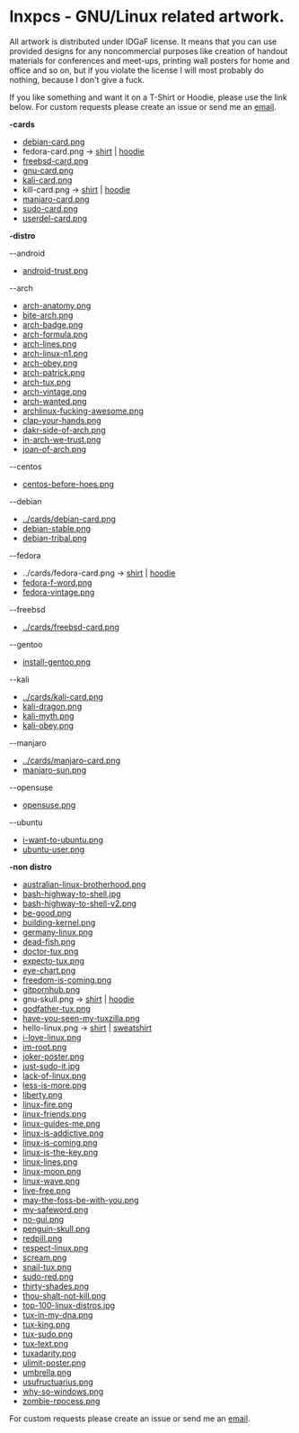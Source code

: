 # lnxpcs - GNU/Linux related artwork.

All artwork is distributed under IDGaF license. It means that you can use provided designs for any noncommercial purposes like creation of handout materials for conferences and meet-ups, printing wall posters for home and office and so on, but if you violate the license I will most probably do nothing, because I don't give a fuck.

If you like something and want it on a T-Shirt or Hoodie, please use the link below. For custom requests please create an issue or send me an [email](mailto:jstpcs@ya.ru).

**-cards**
- [debian-card.png](https://teespring.com/debian-card)
- fedora-card.png -> [shirt](https://teespring.com/fedora-card) | [hoodie](https://teespring.com/fedora-card-hoodie)
- [freebsd-card.png](https://teespring.com/nix-card)
- [gnu-card.png](https://teespring.com/gnu-card)
- [kali-card.png](https://teespring.com/kali-card)
- kill-card.png -> [shirt](https://teespring.com/kill-card-black) | [hoodie](https://teespring.com/kill-card-hoodie)
- [manjaro-card.png](https://teespring.com/manjaro-card)
- [sudo-card.png](https://teespring.com/sudo-card)
- [userdel-card.png](https://teespring.com/userdel-card)

**-distro**

--android

- [android-trust.png](https://teespring.com/dsd-droid-trust)

--arch

- [arch-anatomy.png](https://teespring.com/dsd-exploded-arch#pid=2&cid=573&sid=front)
- [bite-arch.png](https://teespring.com/arch-bite)
- [arch-badge.png](https://teespring.com/arch-badge)
- [arch-formula.png](https://teespring.com/arch-linux-formula#pid=2&cid=2397&sid=front)
- [arch-lines.png](https://teespring.com/arch-lines#pid=2&cid=573&sid=front)
- [arch-linux-n1.png](https://teespring.com/arch-linux-n1#pid=2&cid=2397&sid=front)
- [arch-obey.png](https://teespring.com/dsd-arch-obey#pid=2&cid=2397&sid=front)
- [arch-patrick.png](https://teespring.com/arch-luck#pid=369&cid=6520&sid=front)
- [arch-tux.png](https://teespring.com/dsd-arch-tux#pid=2&cid=573&sid=front)
- [arch-vintage.png](https://teespring.com/arch-vintage#pid=2&cid=2397&sid=front)
- [arch-wanted.png](https://teespring.com/arch-linux-wanted)
- [archlinux-fucking-awesome.png](https://teespring.com/arch-minimalist)
- [clap-your-hands.png](https://teespring.com/clap-you-hands-arch)
- [dakr-side-of-arch.png](https://teespring.com/dark-arch)
- [in-arch-we-trust.png](https://teespring.com/in-arch-we-trust-w)
- [joan-of-arch.png](https://teespring.com/linux-is-all)

--centos

- [centos-before-hoes.png](https://teespring.com/centos-before-hoes-t-shirt)

--debian

- [../cards/debian-card.png](https://teespring.com/debian-card)
- [debian-stable.png](https://teespring.com/debian-stable#pid=2&cid=2397&sid=front)
- [debian-tribal.png](https://teespring.com/debian-tribal#pid=2&cid=2397&sid=front)

--fedora

- ../cards/fedora-card.png -> [shirt](https://teespring.com/fedora-card) | [hoodie](https://teespring.com/fedora-card-hoodie)
- [fedora-f-word.png](https://teespring.com/fedora-f-word)
- [fedora-vintage.png](https://teespring.com/fedora-vintage)

--freebsd

- [../cards/freebsd-card.png](https://teespring.com/nix-card)

--gentoo

- [install-gentoo.png](https://teespring.com/install-gentoo)

--kali

- [../cards/kali-card.png](https://teespring.com/kali-card)
- [kali-dragon.png](https://teespring.com/kali-dragon)
- [kali-myth.png](https://teespring.com/kali-linux-security)
- [kali-obey.png](https://teespring.com/kali-obey)

--manjaro

- [../cards/manjaro-card.png](https://teespring.com/manjaro-card)
- [manjaro-sun.png](https://teespring.com/manjaro-linux-t-shirt)

--opensuse

- [opensuse.png](https://teespring.com/opensuse)

--ubuntu

- [i-want-to-ubuntu.png](https://teespring.com/i-want-to-ubuntu)
- [ubuntu-user.png](https://teespring.com/ubuntu-user)

**-non distro**

- [australian-linux-brotherhood.png](https://teespring.com/australian-linux-brotherhood)
- [bash-highway-to-shell.jpg](https://teespring.com/highway-to-shell)
- [bash-highway-to-shell-v2.png](https://teespring.com/highway-bash)
- [be-good.png](https://teespring.com/dsd-be-good)
- [building-kernel.png](https://teespring.com/dsd-building-kernel)
- [germany-linux.png](https://teespring.com/germany-the-country-of-linux)
- [dead-fish.png](https://teespring.com/use-linux)
- [doctor-tux.png](https://teespring.com/dsd-doctor-tux)
- [expecto-tux.png](https://teespring.com/expecto-tux)
- [eye-chart.png](https://teespring.com/dsd-linux-eye-chart)
- [freedom-is-coming.png](https://teespring.com/dsd-house-linux-t)
- [gitpornhub.png](https://teespring.com/dsd-github-alone)
- gnu-skull.png -> [shirt](https://teespring.com/gnu-not-unix) | [hoodie](https://teespring.com/gnu-not-unix-h)
- [godfather-tux.png](https://teespring.com/godfather-tux)
- [have-you-seen-my-tuxzilla.png](https://teespring.com/tuxzilla)
- hello-linux.png -> [shirt](https://teespring.com/hello-linux) | [sweatshirt](https://teespring.com/hello-linux-sweatshirt)
- [i-love-linux.png](https://teespring.com/i-love-linux-and-my-daddy)
- [im-root.png](https://teespring.com/im-root)
- [joker-poster.png](https://teespring.com/dsd-linux-joker)
- [just-sudo-it.jpg](https://teespring.com/dsd-just-sudo-it)
- [lack-of-linux.png](https://teespring.com/lack-of-linux)
- [less-is-more.png](https://teespring.com/less-is-more-linux)
- [liberty.png](https://teespring.com/my-liberty)
- [linux-fire.png](https://teespring.com/linux-fire)
- [linux-friends.png](https://teespring.com/linux-friends)
- [linux-guides-me.png](https://teespring.com/linux-heart)
- [linux-is-addictive.png](https://teespring.com/linux-is-addictive)
- [linux-is-coming.png](https://teespring.com/linux-is-coming)
- [linux-is-the-key.png](https://teespring.com/linux-the-key)
- [linux-lines.png](https://teespring.com/linux-lines)
- [linux-moon.png](https://teespring.com/linux-is-like-moon)
- [linux-wave.png](https://teespring.com/just-linux-lines)
- [live-free.png](https://teespring.com/dsd-live-free)
- [may-the-foss-be-with-you.png](https://teespring.com/may-the-foss-be-with-you)
- [my-safeword.png](https://teespring.com/safeword-32)
- [no-gui.png](https://teespring.com/shell-yes)
- [penguin-skull.png](https://teespring.com/dsd-penguin-skull-quote)
- [redpill.png](https://teespring.com/linux-redpill)
- [respect-linux.png](https://teespring.com/respect-linux)
- [scream.png](https://teespring.com/tux-scream)
- [snail-tux.png](https://teespring.com/snail-tux)
- [sudo-red.png](https://teespring.com/obey-sudo-red)
- [thirty-shades.png](https://teespring.com/thirty-shades)
- [thou-shalt-not-kill.png](https://teespring.com/thou-shalt-not-kill-9)
- [top-100-linux-distros.jpg](https://teespring.com/dsd-i-love-linux)
- [tux-in-my-dna.png](https://teespring.com/tux-in-dna)
- [tux-king.png](https://teespring.com/the-linux-king)
- [tux-sudo.png](https://teespring.com/sudo-obey)
- [tux-text.png](https://teespring.com/linux-tux)
- [tuxadarity.png](https://teespring.com/tuxadarity)
- [ulimit-poster.png](https://teespring.com/ulimit-linux)
- [umbrella.png](https://teespring.com/umbrella-tux)
- [usufructuarius.png](https://teespring.com/linux-user)
- [why-so-windows.png](https://teespring.com/why-so-w)
- [zombie-rpocess.png](https://teespring.com/zombie-process)

For custom requests please create an issue or send me an [email](mailto:jstpcs@ya.ru).
